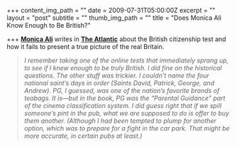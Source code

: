 +++
content_img_path = ""
date = 2009-07-31T05:00:00Z
excerpt = ""
layout = "post"
subtitle = ""
thumb_img_path = ""
title = "Does Monica Ali Know Enough to Be British?"

+++
[**Monica Ali**](https://en.wikipedia.org/wiki/Monica_Ali) writes in [**The Atlantic**](https://www.theatlantic.com/doc/200908/ali-british) about the British citizenship test and how it fails to present a true picture of the real Britain.

> _I remember taking one of the online tests that immediately sprang up, to see if I knew enough to be truly British. I did fine on the historical questions. The other stuff was trickier. I couldn’t name the four national saint’s days in order (Saints David, Patrick, George, and Andrew). PG, I guessed, was one of the nation’s favorite brands of teabags. It is—but in the book, PG was the “Parental Guidance” part of the cinema classification system. I did guess right that if we spill someone’s pint in the pub, what we are supposed to do is offer to buy them another. (Although I had been tempted to plump for another option, which was to prepare for a fight in the car park. That might be more accurate, in certain pubs at least.)_